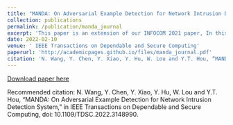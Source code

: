 ```yaml
---
title: "MANDA: On Adversarial Example Detection for Network Intrusion Detection System"
collection: publications
permalink: /publication/manda_journal
excerpt: 'This paper is an extension of our INFOCOM 2021 paper, In this paper, we examine three recent AE attacks against ML-based IDSs. The results confirm that the problem-space AE attacks are an effective disruption to the IDSs as it allows malicious events to escape with high probability. We identify common features of successful AEs and based on which we design an effective and accurate AE detector, MANDA. The MANDA system takes on a novel design that exploits inconsistency between manifold evaluation and IDS model inference and evaluates model uncertainty on small perturbations to differentiate AEs from clean network traffic. Our evaluation of MANDA using the NSL-KDD dataset and the CICIDS dataset shows that MANDA outperforms the state-of-the-art statistical test model (i.e., Artifact) by achieving higher AUC scores and higher true-positive rate with a 5% false-positive rate. MANDA also performs well when evaluating using the MNIST dataset, which implies that the detector may be applied to other domains, e.g., the computer vision area.'
date: 2022-02-10
venue: ' IEEE Transactions on Dependable and Secure Computing'
paperurl: 'http://academicpages.github.io/files/manda_journal.pdf'
citation: 'N. Wang, Y. Chen, Y. Xiao, Y. Hu, W. Lou and Y.T. Hou, “MANDA: On Adversarial Example Detection for Network Intrusion Detection System,” in IEEE Transactions on Dependable and Secure Computing, doi: 10.1109/TDSC.2022.3148990.'
---
```


[Download paper here](http://academicpages.github.io/files/manda_journal.pdf)

Recommended citation: N. Wang, Y. Chen, Y. Xiao, Y. Hu, W. Lou and Y.T. Hou, “MANDA: On Adversarial Example Detection for Network Intrusion Detection System,” in IEEE Transactions on Dependable and Secure Computing, doi: 10.1109/TDSC.2022.3148990.
